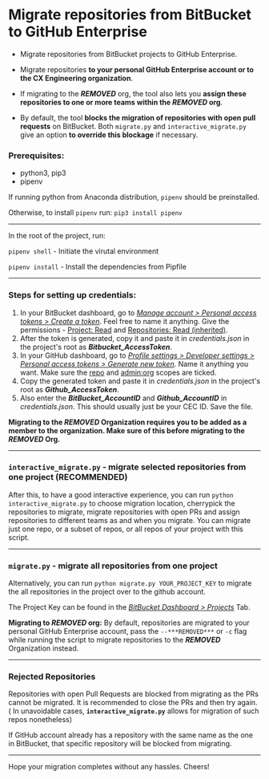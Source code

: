 # **Migrate repositories from BitBucket to GitHub Enterprise**



- Migrate repositories from BitBucket projects to GitHub Enterprise.

- Migrate repositories **to your personal GitHub Enterprise account or to the CX Engineering organization**.

- If migrating to the ***REMOVED*** org, the tool also lets you **assign these repositories to one or more teams within the ***REMOVED*** org**.

- By default, the tool **blocks the migration of repositories with open pull requests** on BitBucket. Both `migrate.py` and `interactive_migrate.py` give an option **to override this blockage** if necessary.

  

### Prerequisites:

- python3, pip3
- pipenv

If running python from Anaconda distribution, `pipenv` should be preinstalled.

Otherwise, to install `pipenv` run: `pip3 install pipenv`

------

In the root of the project, run:

`pipenv shell` - Initiate the virutal environment

`pipenv install` - Install the dependencies from Pipfile

------



### Steps for setting up credentials:

1. In your BitBucket dashboard, go to *<u>Manage account > Personal access tokens > Create a token</u>*. Feel free to name it anything. Give the permissions - <u>Project: Read</u> and <u>Repositories: Read (inherited)</u>.
2. After the token is generated, copy it and paste it in *credentials.json* in the project's root as ***Bitbucket_AccessToken***.
3. In your GitHub dashboard, go to *<u>Profile settings > Developer settings > Personal access tokens > Generate new token</u>*. Name it anything you want. Make sure the <u>repo</u> and <u>admin:org</u> scopes are ticked.
4. Copy the generated token and paste it in *credentials.json* in the project's root as ***Github_AccessToken***.
5. Also enter the ***BitBucket_AccountID*** and ***Github_AccountID*** in *credentials.json*. This should usually just be your CEC ID. Save the file.

**Migrating to the ***REMOVED*** Organization requires you to be added as a member to the organization. Make sure of this before migrating to the ***REMOVED*** Org.**

------



### `interactive_migrate.py` - migrate selected repositories from one project (RECOMMENDED)

After this, to have a good interactive experience, you can run `python interactive_migrate.py` to choose migration location, cherrypick the repositories to migrate, migrate repositories with open PRs and assign repositories to different teams as and when you migrate. You can migrate just one repo, or a subset of repos, or all repos of your project with this script.

------



### `migrate.py` - migrate all repositories from one project

Alternatively, you can run `python migrate.py YOUR_PROJECT_KEY` to migrate the all repositories in the project over to the github account.

The Project Key can be found in the *<u>BitBucket Dashboard > Projects</u>* Tab.

**Migrating to ***REMOVED*** org:** By default, repositories are migrated to your personal GitHub Enterprise account, pass the `--***REMOVED***` or `-c` flag while running the script to migrate repositories to the ***REMOVED*** Organization instead.

------



### Rejected Repositories

Repositories with open Pull Requests are blocked from migrating as the PRs cannot be migrated. It is recommended to close the PRs and then try again. ( In unavoidable cases, **`interactive_migrate.py`** allows for migration of such repos nonetheless)

If GitHub account already has a repository with the same name as the one in BitBucket, that specific repository will be blocked from migrating.

------

Hope your migration completes without any hassles. Cheers!